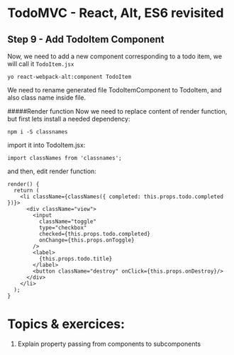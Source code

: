 
# TodoMVC - React, Alt, ES6 revisited


## Step 9 - Add TodoItem Component

Now, we need to add a new component corresponding to a todo item, we will call it `TodoItem.jsx`

``` 
yo react-webpack-alt:component TodoItem
```

We need to rename generated file TodoItemComponent to TodoItem, and also class name inside file.


#####Render function
Now we need to replace content of render function, but first lets install a needed dependency:

```
npm i -S classnames
```

import it into TodoItem.jsx:

``` 
import classNames from 'classnames';
``` 

and then, edit render function:

``` 
render() {
  return (
    <li className={classNames({ completed: this.props.todo.completed })}>
      <div className="view">
        <input
          className="toggle"
          type="checkbox"
          checked={this.props.todo.completed}
          onChange={this.props.onToggle}
        />
        <label>
          {this.props.todo.title}
        </label>
        <button className="destroy" onClick={this.props.onDestroy}/>
      </div>
    </li>
  );
}
```

# Topics & exercices:

1. Explain property passing from components to subcomponents
